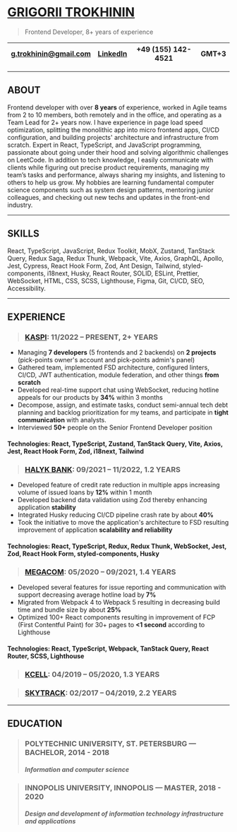 # <ins>GRIGORII TROKHININ</ins>

> Frontend Developer, 8+ years of experience

| g.trokhinin@gmail.com | [LinkedIn](https://www.linkedin.com/in/gtrokhinin/) | +49 (155) 142-4521 | GMT+3 |
|-|-|-|-|

---

## ABOUT

Frontend developer with over **8 years** of experience, worked in Agile teams from 2 to 10 members, both remotely and in
the office, and operating as a Team Lead for 2+ years now. I have experience in page load speed optimization, splitting the
monolithic app into micro frontend apps, CI/CD configuration, and building projects' architecture and infrastructure from
scratch. Expert in React, TypeScript, and JavaScript programming, passionate about going under their hood and solving
algorithmic challenges on LeetCode.
In addition to tech knowledge, I easily communicate with clients while figuring out precise product requirements,
managing my team’s tasks and performance, always sharing my insights, and listening to others to help us grow. My
hobbies are learning fundamental computer science components such as system design patterns, mentoring junior
colleagues, and checking out new techs and updates in the front-end industry.

---

## SKILLS

React, TypeScript, JavaScript, Redux Toolkit, MobX, Zustand, TanStack Query, Redux Saga, Redux Thunk, Webpack, Vite, Axios, GraphQL, Apollo, Jest, Cypress, React Hook Form, Zod, Ant Design, Tailwind, styled-components, i18next, Husky, React Router, SOLID, ESLint, Prettier, WebSocket, HTML, CSS, SCSS, Lighthouse, Figma, Git, CI/CD, SEO, Accessibility.

---

## EXPERIENCE

> ### [KASPI](https://kaspi.kz/): 11/2022 – PRESENT, 2+ YEARS

- Managing **7 developers** (5 frontends and 2 backends) on **2 projects** (pick-points owner's account and pick-points
  admin's panel)
- Gathered team, implemented FSD architecture, configured linters, CI/CD, JWT authentication, module federation, and
  other things **from scratch**
- Developed real-time support chat using WebSocket, reducing hotline appeals for our products by **34%** within 3
  months
- Decompose, assign, and estimate tasks, conduct semi-annual tech debt planning and backlog prioritization for my
  teams, and participate in **tight communication** with analysts.
- Interviewed **50+** people on the Senior Frontend Developer position

#### Technologies: React, TypeScript, Zustand, TanStack Query, Vite, Axios, Jest, React Hook Form, Zod, i18next, Tailwind

> ### [HALYK BANK](https://halykbank.kz/): 09/2021 – 11/2022, 1.2 YEARS

- Developed feature of credit rate reduction in multiple apps increasing volume of issued loans by **12%** within 1 month
- Developed backend data validation using Zod thereby enhancing application **stability**
- Integrated Husky reducing CI/CD pipeline crash rate by about **40%**
- Took the initiative to move the application's architecture to FSD resulting improvement of application **scalability and reliability**

#### Technologies: React, TypeScript, Redux, Redux Thunk, WebSocket, Jest, Zod, React Hook Form, styled-components, Husky

> ### [MEGACOM](https://mega24.kg/): 05/2020 – 09/2021, 1.4 YEARS

- Developed several features for issue reporting and communication with support decreasing average hotline load by **7%**
- Migrated from Webpack 4 to Webpack 5 resulting in decreasing build time and bundle size by about **25%**
- Optimized 100+ React components resulting in improvement of FCP (First Contentful Paint) for 30+ pages to **<1 second**
  according to Lighthouse

#### Technologies: React, TypeScript, Webpack, TanStack Query, React Router, SCSS, Lighthouse

> ### [KCELL](https://www.kcell.kz/): 04/2019 – 05/2020, 1.3 YEARS

> ### [SKYTRACK](https://skytracking.ru/): 02/2017 – 04/2019, 2.2 YEARS

---

## EDUCATION

> ### POLYTECHNIC UNIVERSITY, ST. PETERSBURG — BACHELOR, 2014 - 2018
> ##### Information and computer science

> ### INNOPOLIS UNIVERSITY, INNOPOLIS — MASTER, 2018 - 2020
> ##### Design and development of information technology infrastructure and applications


